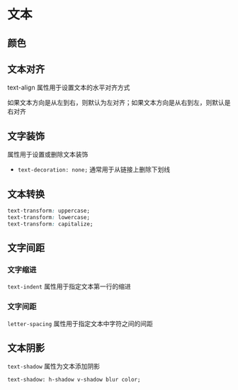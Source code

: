 # 文本

## 颜色

## 文本对齐

text-align 属性用于设置文本的水平对齐方式

如果文本方向是从左到右，则默认为左对齐；如果文本方向是从右到左，则默认是右对齐

## 文字装饰

属性用于设置或删除文本装饰

- `text-decoration: none;` 通常用于从链接上删除下划线

## 文本转换

```css
text-transform: uppercase;
text-transform: lowercase;
text-transform: capitalize;
```

## 文字间距

### 文字缩进

`text-indent` 属性用于指定文本第一行的缩进

### 文字间距

`letter-spacing` 属性用于指定文本中字符之间的间距

## 文本阴影

`text-shadow` 属性为文本添加阴影

`text-shadow: h-shadow v-shadow blur color;`
